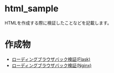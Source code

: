 # html_sample
HTMLを作成する際に検証したことなどを記載します。

# 作成物
- [ローディングブラウザバック検証(Flask)](./loading/REDME.md)
- [ローディングブラウザバック検証(Nginx)](./loading/REDME.md)
